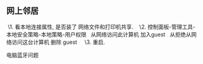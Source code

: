 ## 网上邻居
 \1. 看本地连接属性, 是否装了 网络文件和打印机共享.
 
 \2. 控制面板-管理工具-本地安全策略-本地策略-用户权限
  从网络访问此计算机 加入guest
  从拒绝从网络访问这台计算机 删除 guest
  
 \3. 重启.
 
 



电脑蓝牙问题
